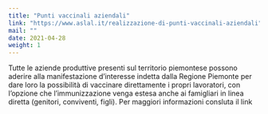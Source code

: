 ```yaml
---
title: "Punti vaccinali aziendali"
link: "https://www.aslal.it/realizzazione-di-punti-vaccinali-aziendali"
mail: ""
date: 2021-04-28
weight: 1
---
```


Tutte le aziende produttive presenti sul territorio piemontese possono aderire alla manifestazione d’interesse indetta dalla Regione Piemonte per dare loro la possibilità di vaccinare direttamente i propri lavoratori, con l’opzione che l’immunizzazione venga estesa anche ai famigliari in linea diretta (genitori, conviventi, figli). Per maggiori informazioni consluta il link
